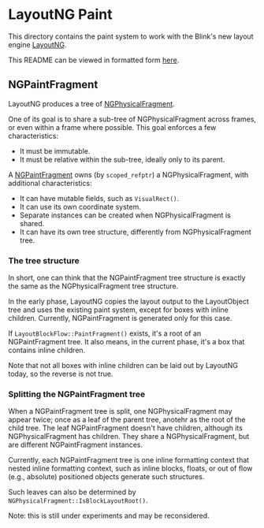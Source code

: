 # LayoutNG Paint #

This directory contains the paint system to work with
the Blink's new layout engine [LayoutNG].

This README can be viewed in formatted form
[here](https://chromium.googlesource.com/chromium/src/+/master/third_party/WebKit/Source/core/paint/ng/README.md).

## NGPaintFragment ##

LayoutNG produces a tree of [NGPhysicalFragment].

One of its goal is to share a sub-tree of NGPhysicalFragment across frames,
or even within a frame where possible.
This goal enforces a few characteristics:

* It must be immutable.
* It must be relative within the sub-tree, ideally only to its parent.

A [NGPaintFragment] owns (by `scoped_refptr`) a NGPhysicalFragment,
with additional characteristics:

* It can have mutable fields, such as `VisualRect()`.
* It can use its own coordinate system.
* Separate instances can be created when NGPhysicalFragment is shared.
* It can have its own tree structure, differently from NGPhysicalFragment tree.

### The tree structure ###

In short, one can think that the NGPaintFragment tree structure is
exactly the same as the NGPhysicalFragment tree structure.

In the early phase, LayoutNG copies the layout output to the LayoutObject tree
and uses the existing paint system, except for boxes with inline children.
Currently, NGPaintFragment is generated only for this case.

If `LayoutBlockFlow::PaintFragment()` exists,
it's a root of an NGPaintFragment tree.
It also means, in the current phase, it's a box that contains inline children.

Note that not all boxes with inline children can be laid out by LayoutNG today,
so the reverse is not true.

### Splitting the NGPaintFragment tree ###

When a NGPaintFragment tree is split,
one NGPhysicalFragment may appear twice;
once as a leaf of the parent tree, anotehr as the root of the child tree.
The leaf NGPaintFragment doesn't have children,
although its NGPhysicalFragment has children.
They share a NGPhysicalFragment, but are different NGPaintFragment instances.

Currently, each NGPaintFragment tree is one inline formatting context that
nested inline formatting context, such as inline blocks, floats,
or out of flow (e.g., absolute) positioned objects generate such structures.

Such leaves can also be determined by `NGPhysicalFragment::IsBlockLayoutRoot()`.

Note: this is still under experiments and may be reconsidered.

[LayoutNG]: ../../layout/ng/README.md
[NGPaintFragment]: ng_paint_fragment.h
[NGPhysicalFragment]: ../../layout/ng/ng_physical_fragment.h
